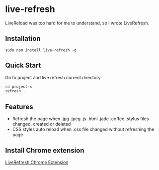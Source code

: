 live-refresh
==========

LiveReload was too hard for me to understand, so I wrote LiveRefresh.

## Installation
```
sudo npm install live-refresh -g
```

## Quick Start
Go to project and live refresh current directory.
```bash
cd project-x
refresh .
```

## Features
* Refresh the page when .jpg .jpeg .js .html .jade .coffee .stylus files changed, created or deleted
* CSS styles auto reload when .css file changed without refreshing the page

## Install Chrome extension
[LiveRefresh Chrome Extension](https://github.com/shallker-wang/live-refresh-chrome-extension)

